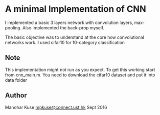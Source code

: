 # A minimal Implementation of CNN


I implemented a basic 3 layers network with convolution layers,
max-pooling. Also implemented the back-prop myself. 

The basic objective was to understand at the core how convolutional
networks work. I used cifar10 for 10-category classification


## Note
This implementation might not run as you expect. 
To get this working start from cnn_main.m. You need to download the
cifar10 dataset and put it into data folder

## Author
Manohar Kuse <mpkuse@connect.ust.hk>
Sept 2016
